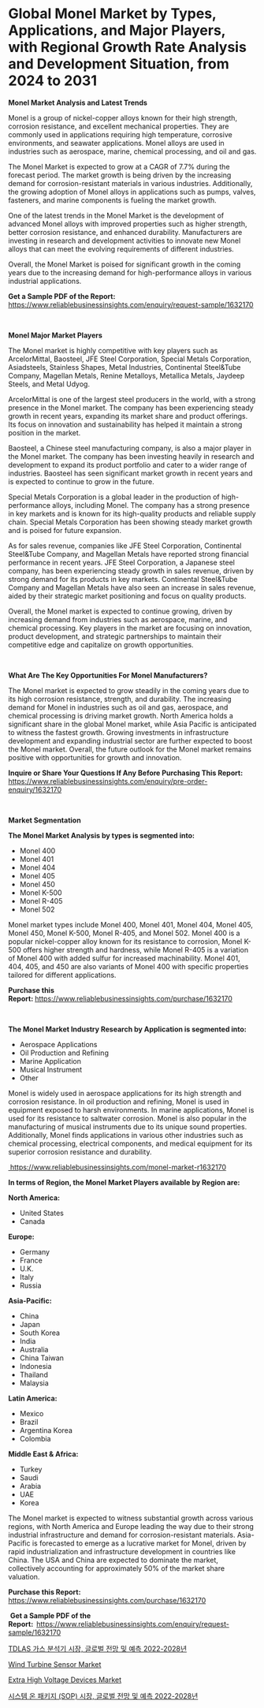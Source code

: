<p><h1>Global Monel Market by Types, Applications, and Major Players, with Regional Growth Rate Analysis and Development Situation, from 2024 to 2031</h1></p><p><strong>Monel Market Analysis and Latest Trends</strong></p>
<p><p>Monel is a group of nickel-copper alloys known for their high strength, corrosion resistance, and excellent mechanical properties. They are commonly used in applications requiring high temperature, corrosive environments, and seawater applications. Monel alloys are used in industries such as aerospace, marine, chemical processing, and oil and gas.</p><p>The Monel Market is expected to grow at a CAGR of 7.7% during the forecast period. The market growth is being driven by the increasing demand for corrosion-resistant materials in various industries. Additionally, the growing adoption of Monel alloys in applications such as pumps, valves, fasteners, and marine components is fueling the market growth.</p><p>One of the latest trends in the Monel Market is the development of advanced Monel alloys with improved properties such as higher strength, better corrosion resistance, and enhanced durability. Manufacturers are investing in research and development activities to innovate new Monel alloys that can meet the evolving requirements of different industries.</p><p>Overall, the Monel Market is poised for significant growth in the coming years due to the increasing demand for high-performance alloys in various industrial applications.</p></p>
<p><strong>Get a Sample PDF of the Report:&nbsp;</strong> <a href="https://www.reliablebusinessinsights.com/enquiry/request-sample/1632170">https://www.reliablebusinessinsights.com/enquiry/request-sample/1632170</a></p>
<p>&nbsp;</p>
<p><strong>Monel Major Market Players</strong></p>
<p><p>The Monel market is highly competitive with key players such as ArcelorMittal, Baosteel, JFE Steel Corporation, Special Metals Corporation, Asiadsteels, Stainless Shapes, Metal Industries, Continental Steel&Tube Company, Magellan Metals, Renine Metalloys, Metallica Metals, Jaydeep Steels, and Metal Udyog. </p><p>ArcelorMittal is one of the largest steel producers in the world, with a strong presence in the Monel market. The company has been experiencing steady growth in recent years, expanding its market share and product offerings. Its focus on innovation and sustainability has helped it maintain a strong position in the market.</p><p>Baosteel, a Chinese steel manufacturing company, is also a major player in the Monel market. The company has been investing heavily in research and development to expand its product portfolio and cater to a wider range of industries. Baosteel has seen significant market growth in recent years and is expected to continue to grow in the future.</p><p>Special Metals Corporation is a global leader in the production of high-performance alloys, including Monel. The company has a strong presence in key markets and is known for its high-quality products and reliable supply chain. Special Metals Corporation has been showing steady market growth and is poised for future expansion.</p><p>As for sales revenue, companies like JFE Steel Corporation, Continental Steel&Tube Company, and Magellan Metals have reported strong financial performance in recent years. JFE Steel Corporation, a Japanese steel company, has been experiencing steady growth in sales revenue, driven by strong demand for its products in key markets. Continental Steel&Tube Company and Magellan Metals have also seen an increase in sales revenue, aided by their strategic market positioning and focus on quality products.</p><p>Overall, the Monel market is expected to continue growing, driven by increasing demand from industries such as aerospace, marine, and chemical processing. Key players in the market are focusing on innovation, product development, and strategic partnerships to maintain their competitive edge and capitalize on growth opportunities.</p></p>
<p>&nbsp;</p>
<p><strong>What Are The Key Opportunities For Monel Manufacturers?</strong></p>
<p><p>The Monel market is expected to grow steadily in the coming years due to its high corrosion resistance, strength, and durability. The increasing demand for Monel in industries such as oil and gas, aerospace, and chemical processing is driving market growth. North America holds a significant share in the global Monel market, while Asia Pacific is anticipated to witness the fastest growth. Growing investments in infrastructure development and expanding industrial sector are further expected to boost the Monel market. Overall, the future outlook for the Monel market remains positive with opportunities for growth and innovation.</p></p>
<p><strong>Inquire or Share Your Questions If Any Before Purchasing This Report:</strong> <a href="https://www.reliablebusinessinsights.com/enquiry/pre-order-enquiry/1632170">https://www.reliablebusinessinsights.com/enquiry/pre-order-enquiry/1632170</a></p>
<p>&nbsp;</p>
<p><strong>Market Segmentation</strong></p>
<p><strong>The Monel Market Analysis by types is segmented into:</strong></p>
<p><ul><li>Monel 400</li><li>Monel 401</li><li>Monel 404</li><li>Monel 405</li><li>Monel 450</li><li>Monel K-500</li><li>Monel R-405</li><li>Monel 502</li></ul></p>
<p><p>Monel market types include Monel 400, Monel 401, Monel 404, Monel 405, Monel 450, Monel K-500, Monel R-405, and Monel 502. Monel 400 is a popular nickel-copper alloy known for its resistance to corrosion, Monel K-500 offers higher strength and hardness, while Monel R-405 is a variation of Monel 400 with added sulfur for increased machinability. Monel 401, 404, 405, and 450 are also variants of Monel 400 with specific properties tailored for different applications.</p></p>
<p><strong>Purchase this Report:&nbsp;</strong><a href="https://www.reliablebusinessinsights.com/purchase/1632170">https://www.reliablebusinessinsights.com/purchase/1632170</a></p>
<p>&nbsp;</p>
<p><strong>The Monel Market Industry Research by Application is segmented into:</strong></p>
<p><ul><li>Aerospace Applications</li><li>Oil Production and Refining</li><li>Marine Application</li><li>Musical Instrument</li><li>Other</li></ul></p>
<p><p>Monel is widely used in aerospace applications for its high strength and corrosion resistance. In oil production and refining, Monel is used in equipment exposed to harsh environments. In marine applications, Monel is used for its resistance to saltwater corrosion. Monel is also popular in the manufacturing of musical instruments due to its unique sound properties. Additionally, Monel finds applications in various other industries such as chemical processing, electrical components, and medical equipment for its superior corrosion resistance and durability.</p></p>
<p><a href="https://www.reliablebusinessinsights.com/monel-market-r1632170">&nbsp;https://www.reliablebusinessinsights.com/monel-market-r1632170</a></p>
<p><strong>In terms of Region, the Monel Market Players available by Region are:</strong></p>
<p>
    <p> <strong> North America: </strong>
        <ul>
            <li>United States</li>
            <li>Canada</li>
        </ul>
        </p> 
    <p> <strong> Europe: </strong>
        <ul>
            <li>Germany</li>
            <li>France</li>
            <li>U.K.</li>
            <li>Italy</li>
            <li>Russia</li>
        </ul>
        </p> 
    <p> <strong> Asia-Pacific: </strong>
        <ul>
            <li>China</li>
            <li>Japan</li>
            <li>South Korea</li>
            <li>India</li>
            <li>Australia</li>
            <li>China Taiwan</li>
            <li>Indonesia</li>
            <li>Thailand</li>
            <li>Malaysia</li>
        </ul>
        </p> 
    <p> <strong> Latin America: </strong>
        <ul>
            <li>Mexico</li>
            <li>Brazil</li>
            <li>Argentina Korea</li>
            <li>Colombia</li>
        </ul>
        </p> 
    <p> <strong> Middle East & Africa: </strong>
        <ul>
            <li>Turkey</li>
            <li>Saudi</li>
            <li>Arabia</li>
            <li>UAE</li>
            <li>Korea</li>
        </ul>
    </p>
    </p>
<p><p>The Monel market is expected to witness substantial growth across various regions, with North America and Europe leading the way due to their strong industrial infrastructure and demand for corrosion-resistant materials. Asia-Pacific is forecasted to emerge as a lucrative market for Monel, driven by rapid industrialization and infrastructure development in countries like China. The USA and China are expected to dominate the market, collectively accounting for approximately 50% of the market share valuation.</p></p>
<p><strong>Purchase this Report: </strong><a href="https://www.reliablebusinessinsights.com/purchase/1632170">https://www.reliablebusinessinsights.com/purchase/1632170</a></p>
<p>&nbsp;<strong>Get a Sample PDF of the Report:&nbsp;&nbsp;</strong><a href="https://www.reliablebusinessinsights.com/enquiry/request-sample/1632170">https://www.reliablebusinessinsights.com/enquiry/request-sample/1632170</a></p>
<p><strong></strong></p>
<p><p><a href="https://github.com/WilburKihn5676/Market-Research-Report-List-2/blob/main/4385070131082.md">TDLAS 가스 분석기 시장, 글로벌 전망 및 예측 2022-2028년</a></p><p><a href="https://github.com/pennyaldbrittonh658/Market-Research-Report-List-1/blob/main/wind-turbine-sensor-market.md">Wind Turbine Sensor Market</a></p><p><a href="https://github.com/gcimaudf65/Market-Research-Report-List-1/blob/main/extra-high-voltage-devices-market.md">Extra High Voltage Devices Market</a></p><p><a href="https://github.com/wallacBahrtyinger567686/Market-Research-Report-List-2/blob/main/1138483131083.md">시스템 온 패키지 (SOP) 시장, 글로벌 전망 및 예측 2022-2028년</a></p></p>